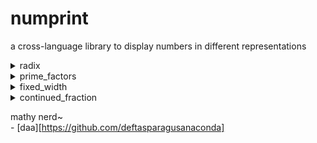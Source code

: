 # numprint

a cross-language library to display numbers in different representations

<details><summary>radix</summary>

convert to base 10 (decimal), base 2 (binary), base 12 (dozenal), base 36 (alphanumeric), base 62, base 127, etc etc.

</details><details><summary>prime_factors</summary>

convert to prime factors

also supports array output
  
</details><details><summary>fixed_width</summary>

its hard to explain what this thing does. just look at this:
```
         example          | 4chr | 5char | 6-char 
--------------------------+------+-------+--------
12,345,000                | +12M | +12M3 | +12M34  
-1,234,500                | -1M2 | -1M23 | -1M234  
   123,450                | +M12 | +M123 | +M1234  
   -12,345                | -12k | -12k3 | -12k34  
     1,234.5              | +1k2 | +1k23 | +1k234  
      -123.45             | -k12 | -k123 | -k1234  
        12.345            | +12. | +12.3 | +12.34  
        -1.234,5          | -1.2 | -1.23 | -1.234  
         0.123,45         | +.12 | +.123 | +.1234  
        -0.012,345        | -12m | -12m3 | -12m34  
         0.001,234,5      | +1m2 | +1m23 | +1m234  
        -0.000,123,45     | -m12 | -m123 | -m1234  
         0.000,012,345    | +12μ | +12μ3 | +12μ34  
        -0.000,001,234,5  | -1μ2 | -1μ23 | -1μ234  
         0.000,000,123,45 | +μ12 | +μ123 | +μ1234  
         0.0000000000...1 | +q00 | +q000 | +q0000 (very small but non-zero)
        -0.0000000000...1 | -q00 | -q000 | -q0000 (very small but non-zero)
+9...99999.99999999999999 | +99Q | +999Q | +9999Q (very big)
-9...99999.99999999999999 | -99Q | -999Q | -9999Q (very big)
        +0                | +000 | +0000 | +00000 (positive zero)
        -0                | -000 | -0000 | -00000 (negative zero)
      +inf                | +inf | +inf. | +inf.0 (positive infinity)
      -inf                | -inf | -inf. | -inf.0 (negative infinity)
      qnan                | qnan | qnan. | qnan.0 (quiet nan)
      snan                | snan | snan. | snan.0 (signalling nan)

where:
m = milli  (10^-3)  | k kilo   (10^3)
μ = micro  (10^-6)  | M mega   (10^6)
n = nano   (10^-9)  | G giga   (10^9)
p = pico   (10^-12) | T tera   (10^12)
f = femto  (10^-15) | P peta   (10^15)
a = atto   (10^-18) | E exa    (10^18)
z = zepto  (10^-21) | Z zetta  (10^21)
y = yocto  (10^-24) | Y yotta  (10^24)
r = ronto  (10^-27) | R ronna  (10^27)
q = quecto (10^-30) | Q quetta (10^30)
```

 fixed_width tries to show the most amount of information in a fixed amount of characters without resorting to alternate bases. it can also represent IEEE floating point numbers like `+inf` `-inf` `nan`, and signed zeroes `+0.0` `-0.0`
  
by default, it prints numbers using a metric prefix as an infix to encode both the decimal point and the exponent. if that is not enough, it can encode numerals to the mantissa and alphabets to the exponent, with the orders of magnitude between alphabets being the number of characters. 
```python
def fixed_width(
    ascii:bool = False, # if True, convert μ to u
    chars:int  = 4    , # number of characters to print
    sign :bool = True ) # print signage of number. setting False disallows negative input

    if sign is True:
        digits = chars - 2 # number of significant digits
    else:
        digits = chars - 1

    raise NotImplementedError
```
for predictability, representing numbers larger than `+99Q` as `+Qk1` or `+QQ1` or `+QQQ` will not be implemented.

SI prefix colours are calculated according to hpluv(x,100,76)

links:
https://en.wikipedia.org/wiki/Metric_prefix
https://www.hsluv.org/

i hope that was explanatory... i hope..

in general, a number like `123,450` can be written as `000M123K450.000m000n000` and we simply take n characters from the first significant number (or the SI prefix next to it)
</details><details><summary>continued_fraction</summary>

https://en.wikipedia.org/wiki/Continued_fraction

</details>

mathy nerd~  
\- [daa][https://github.com/deftasparagusanaconda]
